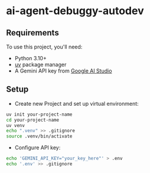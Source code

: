 # ai-agent-debuggy-autodev

## Requirements

To use this project, you'll need:

- Python 3.10+
- [uv](https://github.com/astral-sh/uv) package manager
- A Gemini API key from [Google AI Studio](https://aistudio.google.com/)

## Setup

- Create new Project and set up virtual environment:
```bash
uv init your-project-name
cd your-project-name
uv venv
echo ".venv" >> .gitignore
source .venv/bin/activate
```
- Configure API key:
```bash
echo 'GEMINI_API_KEY="your_key_here"' > .env
echo '.env' >> .gitignore
```
